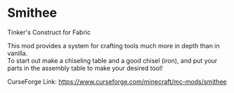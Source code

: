 # Smithee
Tinker's Construct for Fabric  

This mod provides a system for crafting tools much more in depth than in vanilla.  
To start out make a chiseling table and a good chisel (iron), and put your parts in the assembly table to make your desired tool!  

CurseForge Link: https://www.curseforge.com/minecraft/mc-mods/smithee
